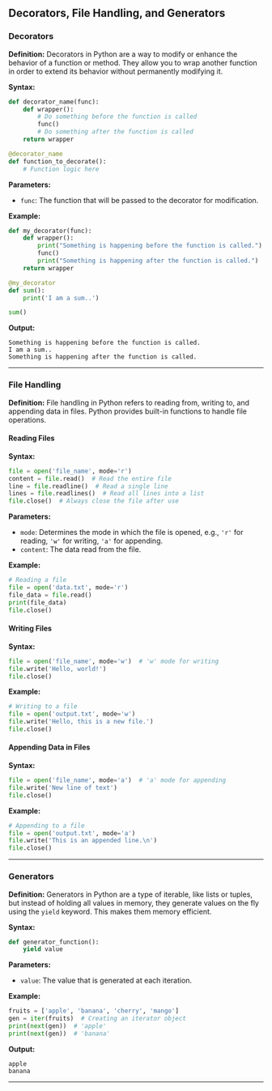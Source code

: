 ## Decorators, File Handling, and Generators

### **Decorators**

**Definition:**
Decorators in Python are a way to modify or enhance the behavior of a function or method. They allow you to wrap another function in order to extend its behavior without permanently modifying it.

**Syntax:**
```python
def decorator_name(func):
    def wrapper():
        # Do something before the function is called
        func()
        # Do something after the function is called
    return wrapper

@decorator_name
def function_to_decorate():
    # Function logic here
```

**Parameters:**
- `func`: The function that will be passed to the decorator for modification.

**Example:**
```python
def my_decorator(func):
    def wrapper():
        print("Something is happening before the function is called.")
        func()
        print("Something is happening after the function is called.")
    return wrapper

@my_decorator
def sum():
    print('I am a sum..')

sum()
```

**Output:**
```
Something is happening before the function is called.
I am a sum..
Something is happening after the function is called.
```

---

### **File Handling**

**Definition:**
File handling in Python refers to reading from, writing to, and appending data in files. Python provides built-in functions to handle file operations.

#### **Reading Files**

**Syntax:**
```python
file = open('file_name', mode='r')
content = file.read()  # Read the entire file
line = file.readline()  # Read a single line
lines = file.readlines()  # Read all lines into a list
file.close()  # Always close the file after use
```

**Parameters:**
- `mode`: Determines the mode in which the file is opened, e.g., `'r'` for reading, `'w'` for writing, `'a'` for appending.
- `content`: The data read from the file.

**Example:**
```python
# Reading a file
file = open('data.txt', mode='r')
file_data = file.read()
print(file_data)
file.close()
```

#### **Writing Files**

**Syntax:**
```python
file = open('file_name', mode='w')  # 'w' mode for writing
file.write('Hello, world!')
file.close()
```

**Example:**
```python
# Writing to a file
file = open('output.txt', mode='w')
file.write('Hello, this is a new file.')
file.close()
```

#### **Appending Data in Files**

**Syntax:**
```python
file = open('file_name', mode='a')  # 'a' mode for appending
file.write('New line of text')
file.close()
```

**Example:**
```python
# Appending to a file
file = open('output.txt', mode='a')
file.write('This is an appended line.\n')
file.close()
```

---

### **Generators**

**Definition:**
Generators in Python are a type of iterable, like lists or tuples, but instead of holding all values in memory, they generate values on the fly using the `yield` keyword. This makes them memory efficient.

**Syntax:**
```python
def generator_function():
    yield value
```

**Parameters:**
- `value`: The value that is generated at each iteration.

**Example:**
```python
fruits = ['apple', 'banana', 'cherry', 'mango']
gen = iter(fruits)  # Creating an iterator object
print(next(gen))  # 'apple'
print(next(gen))  # 'banana'
```

**Output:**
```
apple
banana
```

---

